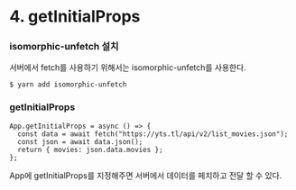 # 4. getInitialProps

### isomorphic-unfetch 설치

서버에서 fetch를 사용하기 위해서는 isomorphic-unfetch를 사용한다.

```
$ yarn add isomorphic-unfetch
```

### getInitialProps

```
App.getInitialProps = async () => {
  const data = await fetch("https://yts.tl/api/v2/list_movies.json");
  const json = await data.json();
  return { movies: json.data.movies };
};
```

App에 getInitialProps를 지정해주면 서버에서 데이터를 페치하고 전달 할 수 있다.
